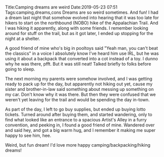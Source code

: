 Title:Camping dreams are weird
Date:2019-05-23 07:51
Tags:camping,dreams,cons
Dreams are so weird sometimes. And fun! I had a dream last night that somehow evolved into hearing that it was too late for hikers to start on the northbound (NOBO) hike of the Appalachian Trail. And I was hiking it apparently, along with some friends. I remember looking around for stuff on the trail, but as it got later, I ended up stopping for the night at a shelter.

A good friend of mine who's big in pooltoys said "Yeah man, you can't beat the classics" in a voice I absolutely know I've heard him use IRL, but he was using it about a backpack that converted into a cot instead of a toy. I dunno why he was there, pfft. But it was still neat! Talked briefly to folks before going to sleep.

The next morning my parents were somehow involved, and I was getting ready to pack up for the day, but apparently not hiking out yet, cause my sister and brother-in-law said something about messing up something on my car. Don't know why it was there. But then they were confused that we weren't yet leaving for the trail and would be spending the day in-town. 

As part of the day, I left to go buy supplies, but ended up buying lotto tickets. Turned around after buying them, and started wandering, only to find what looked like an entrance to a spacious Artist's Alley in a furry convention, and peeking in, I found a good friend of mine. Wandered over and said hey, and got a big warm hug, and I remember it making me super happy to see him, hee.

Weird, but fun dream! I'd love more happy camping/backpacking/hiking dreams!
